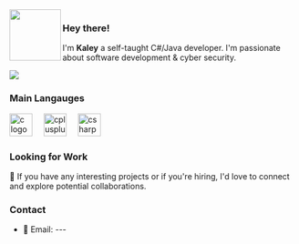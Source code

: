 <img align="left" src="https://i.imgur.com/vjWY6q6.png" width="90">

### Hey there!

I'm **Kaley**  a self-taught C#/Java developer. I'm passionate about software development & cyber security. 


![](https://komarev.com/ghpvc/?username=kaleyyyy&color=1c1b1b)
### Main Langauges
<div align="left">
  <img src="https://cdn.jsdelivr.net/gh/devicons/devicon/icons/c/c-line.svg" height="40" alt="c logo"  />
  <img width="12" />
  <img src="https://cdn.jsdelivr.net/gh/devicons/devicon/icons/cplusplus/cplusplus-line.svg" height="40" alt="cplusplus logo"  />
  <img width="12" />
  <img src="https://cdn.jsdelivr.net/gh/devicons/devicon/icons/csharp/csharp-line.svg" height="40" alt="csharp logo"  />
</div>

### Looking for Work

💼 If you have any interesting projects or if you're hiring, I'd love to connect and explore potential collaborations.


### Contact 
- 📧 Email: ---
